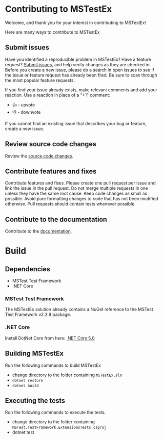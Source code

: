 # Contributing to MSTestEx
Welcome, and thank you for your interest in contributing to MSTestEx!

Here are many ways to contribute to MSTestEx
## Submit issues
Have you identified a reproducible problem in MSTestEx? Have a feature request? [Submit issues](https://github.com/pvlakshm/MSTestEx/issues), and help verify changes as they are checked in. Before you create a new issue, please do a search in open issues to see if the issue or feature request has already been filed. Be sure to scan through the most popular feature requests.

If you find your issue already exists, make relevant comments and add your reaction. Use a reaction in place of a "+1" comment:

- 👍 - upvote
- 👎 - downvote

If you cannot find an existing issue that describes your bug or feature, create a new issue.

## Review source code changes
Review the [source code changes](https://github.com/pvlakshm/MSTestEx/pulls).

## Contribute features and fixes
Contribute features and fixes.
Please create one pull request per issue and link the issue in the pull request. Do not merge multiple requests in one unless they have the same root cause. Keep code changes as small as possible. Avoid pure formatting changes to code that has not been modified otherwise. Pull requests should contain tests whenever possible.

## Contribute to the documentation
Contribute to the [documentation](./docs).

# Build
## Dependencies
- MSTest Test Framework
- .NET Core

### MSTest Test Framework
The MSTestEx solution already contains a NuGet reference to the MSTest Test Framework v2.2.8 package.

### .NET Core
Install DotNet Core from here: [.NET Core 5.0](https://dotnet.microsoft.com/download/dotnet/5.0)

## Building MSTestEx
Run the following commands to build MSTestEx
- change directory to the folder containing ```MSTestEx.sln```
- ```dotnet restore```
- ```dotnet build```

## Executing the tests
Run the following commands to execute the tests.
- change directory to the folder containing ```MSTest.TestFramework.ExtensionsTests.csproj```
- dotnet test

